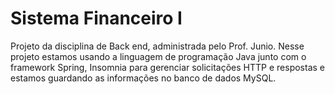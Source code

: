 # Sistema Financeiro I
Projeto da disciplina de Back end, administrada pelo Prof. Junio. Nesse projeto estamos usando a linguagem de programação Java junto com o framework Spring, Insomnia para gerenciar solicitações HTTP e respostas e estamos guardando as informações no banco de dados MySQL.
